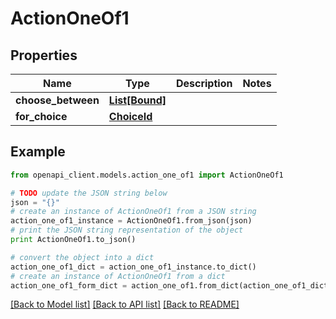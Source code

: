 # ActionOneOf1


## Properties
Name | Type | Description | Notes
------------ | ------------- | ------------- | -------------
**choose_between** | [**List[Bound]**](Bound.md) |  | 
**for_choice** | [**ChoiceId**](ChoiceId.md) |  | 

## Example

```python
from openapi_client.models.action_one_of1 import ActionOneOf1

# TODO update the JSON string below
json = "{}"
# create an instance of ActionOneOf1 from a JSON string
action_one_of1_instance = ActionOneOf1.from_json(json)
# print the JSON string representation of the object
print ActionOneOf1.to_json()

# convert the object into a dict
action_one_of1_dict = action_one_of1_instance.to_dict()
# create an instance of ActionOneOf1 from a dict
action_one_of1_form_dict = action_one_of1.from_dict(action_one_of1_dict)
```
[[Back to Model list]](../README.md#documentation-for-models) [[Back to API list]](../README.md#documentation-for-api-endpoints) [[Back to README]](../README.md)



